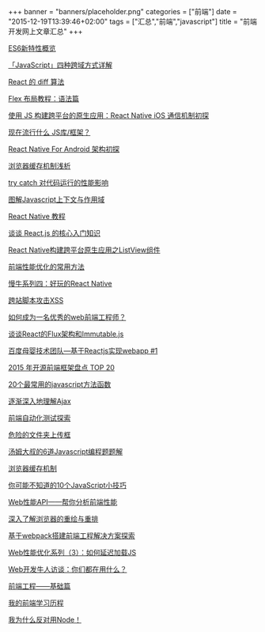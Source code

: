+++
banner = "banners/placeholder.png"
categories = ["前端"]
date = "2015-12-19T13:39:46+02:00"
tags = ["汇总","前端","javascript"]
title = "前端开发网上文章汇总"
+++


[ES6新特性概览](http://www.cnblogs.com/Wayou/p/es6_new_features.html)

[「JavaScript」四种跨域方式详解](https://mp.weixin.qq.com/s?__biz=MzAwNjQwNzU2NQ==&mid=208424145&idx=2&sn=d6f3436dbef96e80048f3bcf2880c032&scene=0&key=41ecb04b05111003accd05a80b101d23f5f65bb90683c2faa0b9c46810386589bc6955510904b3d7f691121f017feb06&ascene=0&uin=MTM0ODQyNTk1&devicetype=iMac+MacBookAir7%2C1+OSX+OSX+10.10.5+build(14F1021)&version=11020201&pass_ticket=OUgFBuA2yqcV7ExJVNrQtm5NukTejEXnNHTun2M8jg8%3D)

[React 的 diff 算法](http://segmentfault.com/a/1190000000606216)

[Flex 布局教程：语法篇](https://mp.weixin.qq.com/s?__biz=MzAxODE2MjM1MA==&mid=209323512&idx=1&sn=c2134c53bd55eef5bb977839c629b087&key=41ecb04b0511100352e7e2f02fd9695d7de52481a587321f9f6ba555d7c8e6b09599fe88ef40e02db9eff1811cbee0fc&ascene=0&uin=MTM0ODQyNTk1&devicetype=iMac+MacBookAir7%2C1+OSX+OSX+10.10.5+build(14F1021)&version=11020201&pass_ticket=OUgFBuA2yqcV7ExJVNrQtm5NukTejEXnNHTun2M8jg8%3D)

[使用 JS 构建跨平台的原生应用：React Native iOS 通信机制初探](http://taobaofed.org/blog/2015/12/30/the-communication-scheme-of-react-native-in-ios/)

[现在流行什么 JS库/框架？](https://mp.weixin.qq.com/s?__biz=MzA4Nzc4MjI4MQ==&mid=211241581&idx=1&sn=7d9fbd01da342425dc1f6281d3cfe197&scene=0&key=41ecb04b05111003aaba6c54ac19ca6585c4c00932fd75f341be9b795bede48d3fc8c172045ebc19f479d3aff8625cbe&ascene=0&uin=MTM0ODQyNTk1&devicetype=iMac+MacBookAir7%2C1+OSX+OSX+10.10.5+build(14F1021)&version=11020201&pass_ticket=OUgFBuA2yqcV7ExJVNrQtm5NukTejEXnNHTun2M8jg8%3D)

[React Native For Android 架构初探](http://zhuanlan.zhihu.com/magilu/20259704)

[浏览器缓存机制浅析](https://mp.weixin.qq.com/s?__biz=MzAxODE2MjM1MA==&mid=209846596&idx=1&sn=803b9c256d17b2ca2c1cec1322ee19f0&scene=0&key=41ecb04b0511100374b2888613719860979d4a4e623d6c1ef483816039adc27a3d3015a95881ce61b21a343876ef3551&ascene=0&uin=MTM0ODQyNTk1&devicetype=iMac+MacBookAir7%2C1+OSX+OSX+10.10.5+build(14F1021)&version=11020201&pass_ticket=OUgFBuA2yqcV7ExJVNrQtm5NukTejEXnNHTun2M8jg8%3D)  

[try catch 对代码运行的性能影响](http://taobaofed.org/blog/2015/10/28/try-catch-runing-problem/)

[图解Javascript上下文与作用域](https://mp.weixin.qq.com/s?__biz=MzAxODE2MjM1MA==&mid=209783326&idx=1&sn=aeaae340d52fa7f316bfaaf601682ef7&scene=0&key=41ecb04b05111003e740fa16b8f955013f175640e07a7239be0f667d77981e94083a81e08975c99fbe6f091ae648ea8b&ascene=0&uin=MTM0ODQyNTk1&devicetype=iMac+MacBookAir7%2C1+OSX+OSX+10.10.5+build(14F1021)&version=11020201&pass_ticket=OUgFBuA2yqcV7ExJVNrQtm5NukTejEXnNHTun2M8jg8%3D)

[React Native 教程](http://wiki.jikexueyuan.com/project/react-native/homepage.html)

[谈谈 React.js 的核心入门知识](https://mp.weixin.qq.com/s?__biz=MjM5OTA1MDUyMA==&mid=211494151&idx=2&sn=f342b427d2d6fa789817f0ff2a20938b&scene=0&key=41ecb04b05111003cf4703fb7804b2fde6904b49a1292e12a5ff22980bee8c39ecb85e498f5adfbe878a64ea3baf09ce&ascene=0&uin=MTM0ODQyNTk1&devicetype=iMac+MacBookAir7%2C1+OSX+OSX+10.10.5+build(14F1021)&version=11020201&pass_ticket=OUgFBuA2yqcV7ExJVNrQtm5NukTejEXnNHTun2M8jg8%3D)

[React Native构建跨平台原生应用之ListView组件](http://item.congci.com/item/react-native-goujian-kua-pingtai-yuansheng-yingyong-zhi-listview-zujian)

[前端性能优化的常用方法](https://mp.weixin.qq.com/s?__biz=MzA4Nzc4MjI4MQ==&mid=401777193&idx=1&sn=95540e0171a736caab1de5d876de7ae6&scene=0&key=41ecb04b05111003828645f0d91237dafa5b06ff4ae1c9ff7a56b5c4d9b1005883835619b87fce66b5dffde03f2f160c&ascene=0&uin=MTM0ODQyNTk1&devicetype=iMac+MacBookAir7%2C1+OSX+OSX+10.10.5+build(14F1021)&version=11020201&pass_ticket=OUgFBuA2yqcV7ExJVNrQtm5NukTejEXnNHTun2M8jg8%3D)

[慢牛系列四：好玩的React Native](http://www.cnblogs.com/hongyin163/p/stockman_animation.html)

[跨站脚本攻击XSS](https://mp.weixin.qq.com/s?__biz=MjM5NzU0MzU0Nw==&mid=211716745&idx=2&sn=2b7b3814d0d60e6df2cbd30494b5d5fe&scene=0&key=41ecb04b05111003694db4f3baad1b5bb6f97ba2efc5599b8f5b7d644b373b2f00a2d8346676c1f977e45122ef3acef3&ascene=0&uin=MTM0ODQyNTk1&devicetype=iMac+MacBookAir7%2C1+OSX+OSX+10.10.5+build(14F1021)&version=11020201&pass_ticket=OUgFBuA2yqcV7ExJVNrQtm5NukTejEXnNHTun2M8jg8%3D)

[如何成为一名优秀的web前端工程师？](https://mp.weixin.qq.com/s?__biz=MzA4NDIzNzMwMw==&mid=208791701&idx=1&sn=b1078c894492bb6f51f5a26a8c161b51&scene=0&key=41ecb04b05111003d2c2d8caf9bac2154b9f2fb7d4973d5d7c3b03571e6188188355e523ddc5771e2f4b754c08e7fb99&ascene=0&uin=MTM0ODQyNTk1&devicetype=iMac+MacBookAir7%2C1+OSX+OSX+10.10.5+build(14F1021)&version=11020201&pass_ticket=OUgFBuA2yqcV7ExJVNrQtm5NukTejEXnNHTun2M8jg8%3D)

[谈谈React的Flux架构和Immutable.js](https://mp.weixin.qq.com/s?__biz=MzAwNjQwNzU2NQ==&mid=208443481&idx=2&sn=cef55528bc8bab076af7872d771a89cf&scene=0&key=41ecb04b05111003b97c50accb9bdef1de2cf4d28dca4c6bbbe4910beec3fd3d4a7d2cb0e16b421f00b929d6d0b2df92&ascene=0&uin=MTM0ODQyNTk1&devicetype=iMac+MacBookAir7%2C1+OSX+OSX+10.10.5+build(14F1021)&version=11020201&pass_ticket=OUgFBuA2yqcV7ExJVNrQtm5NukTejEXnNHTun2M8jg8%3D)

[百度母婴技术团队—基于Reactjs实现webapp #1](https://mp.weixin.qq.com/s?__biz=MzAwNjQwNzU2NQ==&mid=400112126&idx=1&sn=d434f635120460eca7ca3dca667a4e2b&scene=0&key=41ecb04b0511100363da8e80ae7e1c24c481b0372aab8274bea1f6d0300bb5978125e5cd9b3cecefd58ba0394513f3e3&ascene=0&uin=MTM0ODQyNTk1&devicetype=iMac+MacBookAir7%2C1+OSX+OSX+10.10.5+build(14F1021)&version=11020201&pass_ticket=OUgFBuA2yqcV7ExJVNrQtm5NukTejEXnNHTun2M8jg8%3D)

[2015 年开源前端框架盘点 TOP 20](https://mp.weixin.qq.com/s?__biz=MzA4NDIzNzMwMw==&mid=402545665&idx=2&sn=f5d028937fb77d50dfe7bbfbf2308a70&scene=0&key=41ecb04b05111003dd2dbdd38e36a1dc8cc9daf6562559efaf1377326b02653cb5f58addbe50a69073cbc661a89ea344&ascene=0&uin=MTM0ODQyNTk1&devicetype=iMac+MacBookAir7%2C1+OSX+OSX+10.10.5+build(14F1021)&version=11020201&pass_ticket=OUgFBuA2yqcV7ExJVNrQtm5NukTejEXnNHTun2M8jg8%3D)

[20个最常用的javascript方法函数](https://mp.weixin.qq.com/s?__biz=MzA4NDIzNzMwMw==&mid=208174152&idx=1&sn=d1b7d2b45ea8784c755bfac31a0c3330&key=41ecb04b05111003daca9d0088366247a7d809ee925136fc1526b50f8b277db6e5030a57f35ead72f10d5b901556b716&ascene=0&uin=MTM0ODQyNTk1&devicetype=iMac+MacBookAir7%2C1+OSX+OSX+10.10.5+build(14F1021)&version=11020201&pass_ticket=OUgFBuA2yqcV7ExJVNrQtm5NukTejEXnNHTun2M8jg8%3D)

[逐渐深入地理解Ajax](https://mp.weixin.qq.com/s?__biz=MzAxODE2MjM1MA==&mid=207384929&idx=1&sn=6083f84d02d7f05010ace2479c467ba3&key=41ecb04b051110033a30c142c7664ea806191300c109c519ed3eef32a228d9596cd17c55417f719d5f55d094b05f51fc&ascene=0&uin=MTM0ODQyNTk1&devicetype=iMac+MacBookAir7%2C1+OSX+OSX+10.10.5+build(14F1021)&version=11020201&pass_ticket=OUgFBuA2yqcV7ExJVNrQtm5NukTejEXnNHTun2M8jg8%3D)

[前端自动化测试探索](https://mp.weixin.qq.com/s?__biz=MzAxODE2MjM1MA==&mid=209158489&idx=1&sn=be6afc7532381529c866488727d2af75&key=41ecb04b05111003d37e2242ad43f8a7f469e5f910d5bf22793d416fbb0a89fd1855d662bc742a9a3a4a437b3a9db378&ascene=0&uin=MTM0ODQyNTk1&devicetype=iMac+MacBookAir7%2C1+OSX+OSX+10.10.5+build(14F1021)&version=11020201&pass_ticket=OUgFBuA2yqcV7ExJVNrQtm5NukTejEXnNHTun2M8jg8%3D)

[危险的文件夹上传框](https://mp.weixin.qq.com/s?__biz=MzAxODE2MjM1MA==&mid=210668096&idx=1&sn=f8ad2467289374ff6dcc8c0306c42928&scene=0&key=41ecb04b05111003d1b27ee29617210b5389e10d84d9457fccfff5933cffa32ccb5de7f423ef0457e6337b6f8c58d384&ascene=0&uin=MTM0ODQyNTk1&devicetype=iMac+MacBookAir7%2C1+OSX+OSX+10.10.5+build(14F1021)&version=11020201&pass_ticket=OUgFBuA2yqcV7ExJVNrQtm5NukTejEXnNHTun2M8jg8%3D)

[汤姆大叔的6道Javascript编程题题解](https://mp.weixin.qq.com/s?__biz=MzA4NDIzNzMwMw==&mid=402027531&idx=2&sn=d00e0e5a63819c7b4434f94fa06ca1bb&scene=0&key=41ecb04b05111003f68be53b6e210136638f27e4e56a91e400b7f4f7938812f716fb35d67a9a6e49295213a566f39272&ascene=0&uin=MTM0ODQyNTk1&devicetype=iMac+MacBookAir7%2C1+OSX+OSX+10.10.5+build(14F1021)&version=11020201&pass_ticket=OUgFBuA2yqcV7ExJVNrQtm5NukTejEXnNHTun2M8jg8%3D)

[浏览器缓存机制](https://mp.weixin.qq.com/s?__biz=MzAxODE2MjM1MA==&mid=401167590&idx=1&sn=f1e0979eac8df4cd20dae62ed11e494f&scene=0&key=41ecb04b05111003c41b0c42fae7fd482ad4f1a757dca5215a9261c3a13d088fd32db0f7c2291f9ad0b14198262afe64&ascene=0&uin=MTM0ODQyNTk1&devicetype=iMac+MacBookAir7%2C1+OSX+OSX+10.10.5+build(14F1021)&version=11020201&pass_ticket=OUgFBuA2yqcV7ExJVNrQtm5NukTejEXnNHTun2M8jg8%3D)

[你可能不知道的10个JavaScript小技巧](https://mp.weixin.qq.com/s?__biz=MjM5MDI5MjAyMA==&mid=401625137&idx=2&sn=fdbc1ec75177f9059bc6dd6e7d4e8e50&scene=0&key=41ecb04b051110030b45c777d2f99c8732b24f5cd56dd9eaeab5cf4b64ef1cb9ae071aede689c52ec94669d944214ad5&ascene=0&uin=MTM0ODQyNTk1&devicetype=iMac+MacBookAir7%2C1+OSX+OSX+10.10.5+build(14F1021)&version=11020201&pass_ticket=OUgFBuA2yqcV7ExJVNrQtm5NukTejEXnNHTun2M8jg8%3D)

[Web性能API——帮你分析前端性能](https://mp.weixin.qq.com/s?__biz=MjM5MDE0Mjc4MA==&mid=207609334&idx=1&sn=c2b03d45ea66b9f4b20591b0b71ba1ba&key=41ecb04b05111003cc218410cd123596c1cc03aaa084fa212a0763db7c02e24b8f217c8ac061777a86204ac2c08efdd3&ascene=0&uin=MTM0ODQyNTk1&devicetype=iMac+MacBookAir7%2C1+OSX+OSX+10.10.5+build(14F1021)&version=11020201&pass_ticket=OUgFBuA2yqcV7ExJVNrQtm5NukTejEXnNHTun2M8jg8%3D)

[深入了解浏览器的重绘与重排](https://mp.weixin.qq.com/s?__biz=MzA4Nzc4MjI4MQ==&mid=401078457&idx=1&sn=32cce298a6314d0f987b10f588d9b337&scene=0&key=41ecb04b051110038ea216553015df6c6c7c746c1c9473b6b98261eeabbd6f586529b3bb162aaa8e2a307d9f75c61954&ascene=0&uin=MTM0ODQyNTk1&devicetype=iMac+MacBookAir7%2C1+OSX+OSX+10.10.5+build(14F1021)&version=11020201&pass_ticket=OUgFBuA2yqcV7ExJVNrQtm5NukTejEXnNHTun2M8jg8%3D)

[基于webpack搭建前端工程解决方案探索](https://mp.weixin.qq.com/s?__biz=MzAxODE2MjM1MA==&mid=210235093&idx=2&sn=1d7ed995ef0895e97eb87d466d25636e&scene=0&key=41ecb04b051110039570d5ade0d20eb40419372ef0ef0d413512f82161b223ec3538641f23c0e333fc5d6e11f62f329d&ascene=0&uin=MTM0ODQyNTk1&devicetype=iMac+MacBookAir7%2C1+OSX+OSX+10.10.5+build(14F1021)&version=11020201&pass_ticket=OUgFBuA2yqcV7ExJVNrQtm5NukTejEXnNHTun2M8jg8%3D)

[Web性能优化系列（3）：如何延迟加载JS](https://mp.weixin.qq.com/s?__biz=MzAxODE2MjM1MA==&mid=205870503&idx=1&sn=c919fd8c45f35f4095068611f76e72d9&key=41ecb04b051110033a4237c015d83e9e7950a91d9a5a01701cadf43b714f403af4471d9164c96cbd996a6842f96312ed&ascene=0&uin=MTM0ODQyNTk1&devicetype=iMac+MacBookAir7%2C1+OSX+OSX+10.10.5+build(14F1021)&version=11020201&pass_ticket=OUgFBuA2yqcV7ExJVNrQtm5NukTejEXnNHTun2M8jg8%3D)

[Web开发牛人访谈：你们都在用什么？](https://mp.weixin.qq.com/s?__biz=MzAxODE2MjM1MA==&mid=207465643&idx=1&sn=d869021a71cce8e09e1a22daf92cb90a&key=41ecb04b0511100393bc07351bd5c6f6e2b164ec9569a6f2494ee05cda6e8ec489ca8e40b79d5408ad166632eace74b0&ascene=0&uin=MTM0ODQyNTk1&devicetype=iMac+MacBookAir7%2C1+OSX+OSX+10.10.5+build(14F1021)&version=11020201&pass_ticket=OUgFBuA2yqcV7ExJVNrQtm5NukTejEXnNHTun2M8jg8%3D)

[前端工程——基础篇](http://toutiao.com/a6187369155505225986/?iid=3015193378&app=news_article&wxshare_count=1&tt_from=weixin&utm_source=weixin&utm_medium=toutiao_android&utm_campaign=client_share&from=timeline&isappinstalled=1)

[我的前端学习历程](https://mp.weixin.qq.com/s?__biz=MzAxODE2MjM1MA==&mid=207201399&idx=2&sn=cdd375ffdf291a3e221896613175a5a4&key=41ecb04b0511100375281a3c3d627e0220d69c00d4c998e10028582b8c983b2c06957f307fb6dae27426fb999e6a16eb&ascene=0&uin=MTM0ODQyNTk1&devicetype=iMac+MacBookAir7%2C1+OSX+OSX+10.10.5+build(14F1021)&version=11020201&pass_ticket=OUgFBuA2yqcV7ExJVNrQtm5NukTejEXnNHTun2M8jg8%3D)

[我为什么反对用Node！](https://mp.weixin.qq.com/s?__biz=MjM5MDE0Mjc4MA==&mid=208906645&idx=1&sn=2a80b58e01327053b5736e018a39a882&scene=0&key=41ecb04b05111003134bd68ad6523984ec61ef9c5c5b7209120e0301564294f79897deefb34a4d2be2e2eab655968217&ascene=0&uin=MTM0ODQyNTk1&devicetype=iMac+MacBookAir7%2C1+OSX+OSX+10.10.5+build(14F1021)&version=11020201&pass_ticket=OUgFBuA2yqcV7ExJVNrQtm5NukTejEXnNHTun2M8jg8%3D)







